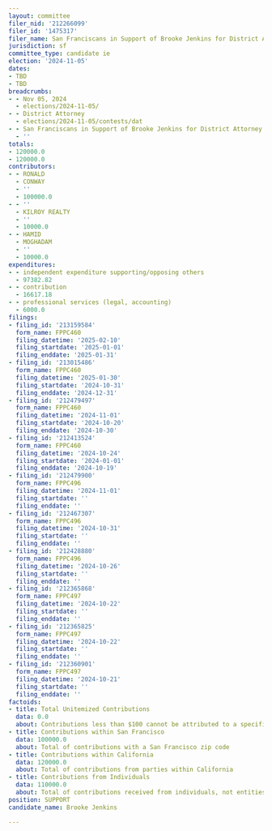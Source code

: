 ```yaml
---
layout: committee
filer_nid: '212266099'
filer_id: '1475317'
filer_name: San Franciscans in Support of Brooke Jenkins for District Attorney 2024
jurisdiction: sf
committee_type: candidate ie
election: '2024-11-05'
dates:
- TBD
- TBD
breadcrumbs:
- - Nov 05, 2024
  - elections/2024-11-05/
- - District Attorney
  - elections/2024-11-05/contests/dat
- - San Franciscans in Support of Brooke Jenkins for District Attorney 2024
  - ''
totals:
- 120000.0
- 120000.0
contributors:
- - RONALD
  - CONWAY
  - ''
  - 100000.0
- - ''
  - KILROY REALTY
  - ''
  - 10000.0
- - HAMID
  - MOGHADAM
  - ''
  - 10000.0
expenditures:
- - independent expenditure supporting/opposing others
  - 97382.82
- - contribution
  - 16617.18
- - professional services (legal, accounting)
  - 6000.0
filings:
- filing_id: '213159584'
  form_name: FPPC460
  filing_datetime: '2025-02-10'
  filing_startdate: '2025-01-01'
  filing_enddate: '2025-01-31'
- filing_id: '213015486'
  form_name: FPPC460
  filing_datetime: '2025-01-30'
  filing_startdate: '2024-10-31'
  filing_enddate: '2024-12-31'
- filing_id: '212479497'
  form_name: FPPC460
  filing_datetime: '2024-11-01'
  filing_startdate: '2024-10-20'
  filing_enddate: '2024-10-30'
- filing_id: '212413524'
  form_name: FPPC460
  filing_datetime: '2024-10-24'
  filing_startdate: '2024-01-01'
  filing_enddate: '2024-10-19'
- filing_id: '212479900'
  form_name: FPPC496
  filing_datetime: '2024-11-01'
  filing_startdate: ''
  filing_enddate: ''
- filing_id: '212467307'
  form_name: FPPC496
  filing_datetime: '2024-10-31'
  filing_startdate: ''
  filing_enddate: ''
- filing_id: '212428880'
  form_name: FPPC496
  filing_datetime: '2024-10-26'
  filing_startdate: ''
  filing_enddate: ''
- filing_id: '212365868'
  form_name: FPPC497
  filing_datetime: '2024-10-22'
  filing_startdate: ''
  filing_enddate: ''
- filing_id: '212365825'
  form_name: FPPC497
  filing_datetime: '2024-10-22'
  filing_startdate: ''
  filing_enddate: ''
- filing_id: '212360901'
  form_name: FPPC497
  filing_datetime: '2024-10-21'
  filing_startdate: ''
  filing_enddate: ''
factoids:
- title: Total Unitemized Contributions
  data: 0.0
  about: Contributions less than $100 cannot be attributed to a specific individual
- title: Contributions within San Francisco
  data: 100000.0
  about: Total of contributions with a San Francisco zip code
- title: Contributions within California
  data: 120000.0
  about: Total of contributions from parties within California
- title: Contributions from Individuals
  data: 110000.0
  about: Total of contributions received from individuals, not entities
position: SUPPORT
candidate_name: Brooke Jenkins

---
```


